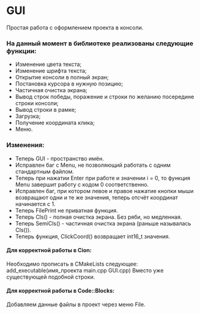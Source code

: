 # GUI
Простая работа с оформлением проекта в консоли.
### На данный момент в библиотеке реализованы следующие функции:
 - Изменение цвета текста;
 - Изменение шрифта текста;
 - Открытие консоли в полный экран;
 - Постановка курсора в нужную позицию;
 - Частичная очистка экрана;
 - Вывод строк победы, поражение и строки по желанию посередине строки консоли;
 - Вывод строки в рамке;
 - Загрузка;
 - Получение координата клика;
 - Меню.
### Изменения:
 - Теперь GUI - пространство имён. 
 - Исправлен баг с Menu, не позволяющий работать с одним стандартным файлом.
 - Теперь при нажатии Enter при работе и значении i = 0, то функция Menu завершит работу с кодом 0 соответственно.
 - Исправлен баг, при котором левое и правое нажатие кнопки мыши возвращают одни и те же значения, теперь отсчёт координат начинается с 1.
 - Теперь FilePrint не приватная функция.
 - Теперь Cls() - полная очистка экрана. Без ряби, но медленная.
 - Теперь SemiCls() - частичная очистка экрана (раньше называлась Cls()).
 - Теперь функция, ClickCoord() возвращает int16_t значения.





#### Для корректной работы в Cion:
Необходимо прописать в CMakeLists следующее: add_executable(имя_проекта main.cpp GUI.cpp)
Вместо уже существующей подобной строки.
#### Для корректной работы в Code::Blocks:
  Добавляем данные файлы в проект через меню File.
